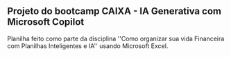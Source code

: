 ## Projeto do bootcamp CAIXA - IA Generativa com Microsoft Copilot
Planilha feito como parte da disciplina ''Como organizar sua vida Financeira com Planilhas Inteligentes e IA'' usando Microsoft Excel.
